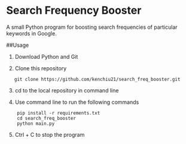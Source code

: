 # Search Frequency Booster
A small Python program for boosting search frequencies of particular keywords in Google.

##Usage
1. Download Python and Git

2. Clone this repository
```
   git clone https://github.com/kenchiu21/search_freq_booster.git
```

3. cd to the local repository in command line

4. Use command line to run the following commands
```
    pip install -r requirements.txt
    cd search_freq_booster
    python main.py
```

5. Ctrl + C to stop the program
